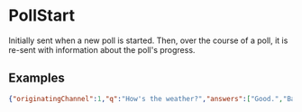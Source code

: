 # PollStart

Initially sent when a new poll is started. Then, over the course of a poll, it is re-sent with information about the poll&#x27;s progress.

## Examples
```json
{"originatingChannel":1,"q":"How's the weather?","answers":["Good.","Bad."],"author":{"user_name":"USERNAME","user_id":12345,"user_roles":["Mod"]},"duration":29996,"endsAt":1465533783407,"voters":0,"responses":{"Good.":0,"Bad.":0}}
```

